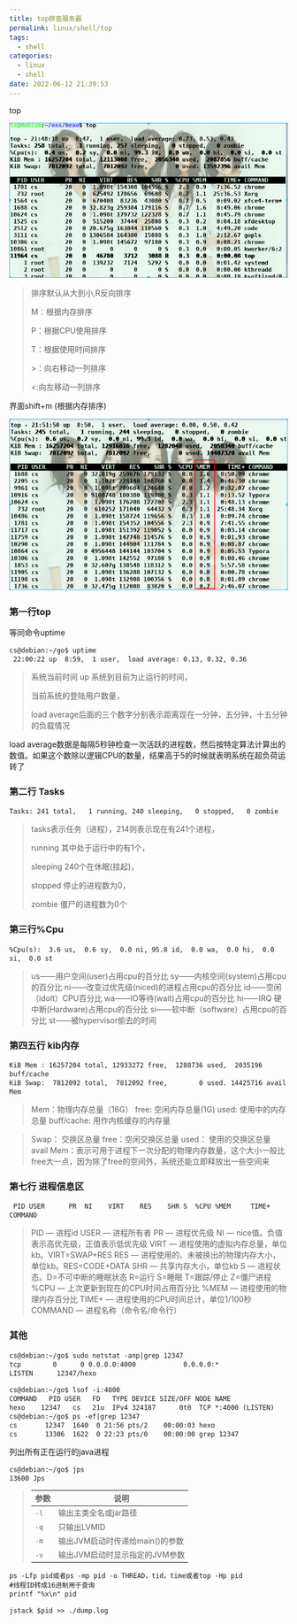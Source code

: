 ```yaml
---
title: top排查服务器
permalink: linux/shell/top
tags:
  - shell
categories:
  - linux
  - shell
date: 2022-06-12 21:39:53
---
```




top

![](/pics/top-4834.png)

>排序默认从大到小,R反向排序
>
>M：根据内存排序
>
>P：根据CPU使用排序
>
>T：根据使用时间排序
>
>\>：向右移动一列排序
>
><:向左移动一列排序
>
>

界面shift+m (根据内存排序)

![](/pics/top-M-5210.png)



### 第一行top

等同命令uptime

```
cs@debian:~/go$ uptime
 22:00:22 up  8:59,  1 user,  load average: 0.13, 0.32, 0.36
```

<!--more-->

>系统当前时间 up 系统到目前为止运行的时间，
>
> 当前系统的登陆用户数量，
>
>load average后面的三个数字分别表示距离现在一分钟，五分钟，十五分钟的负载情况

load average数据是每隔5秒钟检查一次活跃的进程数，然后按特定算法计算出的数值。如果这个数除以逻辑CPU的数量，结果高于5的时候就表明系统在超负荷运转了



### 第二行 Tasks

```
Tasks: 241 total,   1 running, 240 sleeping,   0 stopped,   0 zombie
```

>tasks表示任务（进程），214则表示现在有241个进程，
>
>running  其中处于运行中的有1个，
>
>sleeping  240个在休眠(挂起)，
>
>stopped  停止的进程数为0，
>
>zombie   僵尸的进程数为0个



### 第三行%Cpu

```
%Cpu(s):  3.6 us,  0.6 sy,  0.0 ni, 95.8 id,  0.0 wa,  0.0 hi,  0.0 si,  0.0 st
```

>us——用户空间(user)占用cpu的百分比
>sy——内核空间(system)占用cpu的百分比
>ni——改变过优先级(niced)的进程占用cpu的百分比
>id——空闲（idolt）CPU百分比
>wa——IO等待(wait)占用cpu的百分比
>hi——IRQ 硬中断(Hardware)占用cpu的百分比
>si——软中断（software）占用cpu的百分比
>st——被hypervisor偷去的时间



### 第四五行 kib内存

```
KiB Mem : 16257204 total, 12933272 free,  1288736 used,  2035196 buff/cache
KiB Swap:  7812092 total,  7812092 free,        0 used. 14425716 avail Mem 
```

>Mem：物理内存总量（16G）
>free: 空闲内存总量(1G)
>used: 使用中的内存总量
>buff/cache: 用作内核缓存的内存量

>Swap： 交换区总量
>free：空闲交换区总量
>used： 使用的交换区总量
>avail Mem：表示可用于进程下一次分配的物理内存数量，这个大小一般比free大一点，因为除了free的空间外，系统还能立即释放出一些空间来





### 第七行 进程信息区

```
 PID USER      PR  NI    VIRT    RES    SHR S  %CPU %MEM     TIME+ COMMAND  
```

>PID — 进程id
>USER — 进程所有者
>PR — 进程优先级
>NI — nice值。负值表示高优先级，正值表示低优先级
>VIRT — 进程使用的虚拟内存总量，单位kb。VIRT=SWAP+RES
>RES — 进程使用的、未被换出的物理内存大小，单位kb。RES=CODE+DATA
>SHR — 共享内存大小，单位kb
>S — 进程状态。D=不可中断的睡眠状态 R=运行 S=睡眠 T=跟踪/停止 Z=僵尸进程
>%CPU — 上次更新到现在的CPU时间占用百分比
>%MEM — 进程使用的物理内存百分比
>TIME+ — 进程使用的CPU时间总计，单位1/100秒
>COMMAND — 进程名称（命令名/命令行）



### 其他

```
cs@debian:~/go$ sudo netstat -anp|grep 12347
tcp        0      0 0.0.0.0:4000            0.0.0.0:*               LISTEN      12347/hexo 
```



```
cs@debian:~/go$ lsof -i:4000
COMMAND   PID USER   FD   TYPE DEVICE SIZE/OFF NODE NAME
hexo    12347   cs   21u  IPv4 324187      0t0  TCP *:4000 (LISTEN)
cs@debian:~/go$ ps -ef|grep 12347
cs       12347  1640  0 21:56 pts/2    00:00:03 hexo
cs       13306  1622  0 22:23 pts/0    00:00:00 grep 12347
```



列出所有正在运行的java进程

```
cs@debian:~/go$ jps
13600 Jps
```

>| 参数 | 说明                            |
>| ---- | ------------------------------- |
>| `-l` | 输出主类全名或jar路径           |
>| `-q` | 只输出LVMID                     |
>| `-m` | 输出JVM启动时传递给main()的参数 |
>| `-v` | 输出JVM启动时显示指定的JVM参数  |





```
ps -Lfp pid或者ps -mp pid -o THREAD，tid，time或者top -Hp pid
#线程ID转成16进制用于查询
printf "%x\n" pid
```



```
jstack $pid >> ./dump.log
```

